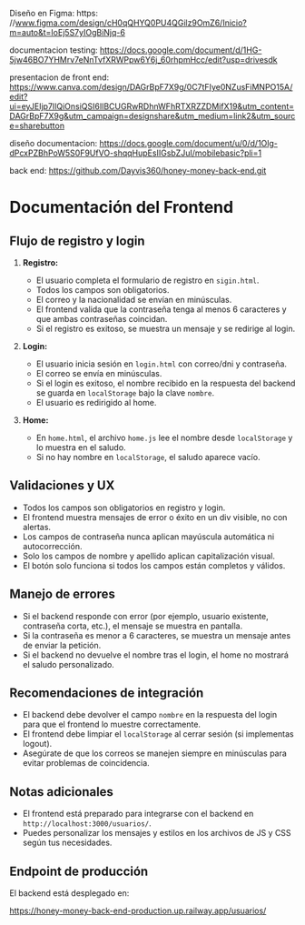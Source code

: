 Diseño en Figma: https: //www.figma.com/design/cH0qQHYQ0PU4QGilz9OmZ6/Inicio?m=auto&t=IoEj5S7yIOgBiNjq-6 

documentacion testing: https://docs.google.com/document/d/1HG-5jw46BO7YHMrv7eNnTvfXRWPpw6Y6j_60rhpmHcc/edit?usp=drivesdk

presentacion de front end: https://www.canva.com/design/DAGrBpF7X9g/0C7tFIye0NZusFiMNPO15A/edit?ui=eyJEIjp7IlQiOnsiQSI6IlBCUGRwRDhnWFhRTXRZZDMifX19&utm_content=DAGrBpF7X9g&utm_campaign=designshare&utm_medium=link2&utm_source=sharebutton

diseño documentacion: https://docs.google.com/document/u/0/d/1Olg-dPcxPZBhPoW5S0F9UfVO-shqqHupEsIIGsbZJuI/mobilebasic?pli=1

back end: https://github.com/Dayvis360/honey-money-back-end.git


# Documentación del Frontend

## Flujo de registro y login

1. **Registro:**
   - El usuario completa el formulario de registro en `sigin.html`.
   - Todos los campos son obligatorios.
   - El correo y la nacionalidad se envían en minúsculas.
   - El frontend valida que la contraseña tenga al menos 6 caracteres y que ambas contraseñas coincidan.
   - Si el registro es exitoso, se muestra un mensaje y se redirige al login.

2. **Login:**
   - El usuario inicia sesión en `login.html` con correo/dni y contraseña.
   - El correo se envía en minúsculas.
   - Si el login es exitoso, el nombre recibido en la respuesta del backend se guarda en `localStorage` bajo la clave `nombre`.
   - El usuario es redirigido al home.

3. **Home:**
   - En `home.html`, el archivo `home.js` lee el nombre desde `localStorage` y lo muestra en el saludo.
   - Si no hay nombre en `localStorage`, el saludo aparece vacío.

## Validaciones y UX

- Todos los campos son obligatorios en registro y login.
- El frontend muestra mensajes de error o éxito en un div visible, no con alertas.
- Los campos de contraseña nunca aplican mayúscula automática ni autocorrección.
- Solo los campos de nombre y apellido aplican capitalización visual.
- El botón solo funciona si todos los campos están completos y válidos.

## Manejo de errores

- Si el backend responde con error (por ejemplo, usuario existente, contraseña corta, etc.), el mensaje se muestra en pantalla.
- Si la contraseña es menor a 6 caracteres, se muestra un mensaje antes de enviar la petición.
- Si el backend no devuelve el nombre tras el login, el home no mostrará el saludo personalizado.

## Recomendaciones de integración

- El backend debe devolver el campo `nombre` en la respuesta del login para que el frontend lo muestre correctamente.
- El frontend debe limpiar el `localStorage` al cerrar sesión (si implementas logout).
- Asegúrate de que los correos se manejen siempre en minúsculas para evitar problemas de coincidencia.

## Notas adicionales

- El frontend está preparado para integrarse con el backend en `http://localhost:3000/usuarios/`.
- Puedes personalizar los mensajes y estilos en los archivos de JS y CSS según tus necesidades.

## Endpoint de producción

El backend está desplegado en:

https://honey-money-back-end-production.up.railway.app/usuarios/
